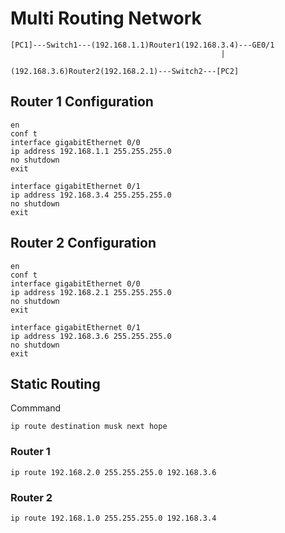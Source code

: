 # Multi Routing Network

```
[PC1]---Switch1---(192.168.1.1)Router1(192.168.3.4)---GE0/1
                                               |
                                        (192.168.3.6)Router2(192.168.2.1)---Switch2---[PC2]
```

## Router 1 Configuration

```
en
conf t
interface gigabitEthernet 0/0
ip address 192.168.1.1 255.255.255.0
no shutdown
exit

interface gigabitEthernet 0/1
ip address 192.168.3.4 255.255.255.0
no shutdown
exit

```

## Router 2 Configuration

```
en
conf t
interface gigabitEthernet 0/0
ip address 192.168.2.1 255.255.255.0
no shutdown
exit

interface gigabitEthernet 0/1
ip address 192.168.3.6 255.255.255.0
no shutdown
exit

```

## Static Routing

Commmand
```
ip route destination musk next hope
```

### Router 1
```
ip route 192.168.2.0 255.255.255.0 192.168.3.6
```

### Router 2
```
ip route 192.168.1.0 255.255.255.0 192.168.3.4
```



